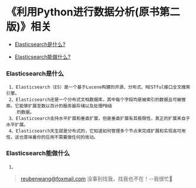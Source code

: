 # 《利用Python进行数据分析(原书第二版)》相关

 - [Elasticsearch是什么?](#Elasticsearch是什么)
 
 - [Elasticsearch能做什么?](#Elasticsearch能做什么)
 
 
 ### Elasticsearch是什么
 
     1、Elasticsearch（ES）是一个基于Lucene构建的开源、分布式、RESTful接口全文搜索引擎。
     2、Elasticsearch还是一个分布式文档数据库，其中每个字段均是被索引的数据且可被搜索。它能够扩展至数以百计的服务器存储以及处理PB级
        的数据。
     3、Elasticsearch支持水平扩展和垂直扩展，但是垂直扩展有其极限性，真正的扩展来自于水平扩展。
     4、Elasticsearch天生就是分布式的，它知道如何管理多个节点来完成扩展和实现高可用性。这也意味着你的应用不需要做任何的改动。       

 ### Elasticsearch能做什么
 
     1、
> reubenwang@foxmail.com
> 没事别找我，找我也不在！--我很忙🦆